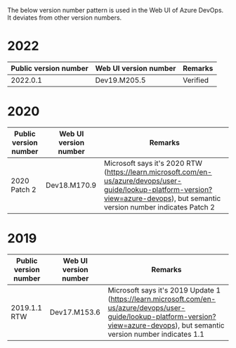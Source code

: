The below version number pattern is used in the Web UI of Azure DevOps. It deviates from other version numbers.

# 2022

|Public version number|Web UI version number|Remarks|
|-|-|-|
|2022.0.1|Dev19.M205.5|Verified|

# 2020

|Public version number|Web UI version number|Remarks|
|-|-|-|
|2020 Patch 2|Dev18.M170.9|Microsoft says it's 2020 RTW (https://learn.microsoft.com/en-us/azure/devops/user-guide/lookup-platform-version?view=azure-devops), but semantic version number indicates Patch 2|

# 2019

|Public version number|Web UI version number|Remarks|
|-|-|-|
|2019.1.1 RTW|Dev17.M153.6|Microsoft says it's 2019 Update 1 (https://learn.microsoft.com/en-us/azure/devops/user-guide/lookup-platform-version?view=azure-devops), but semantic version number indicates 1.1|
